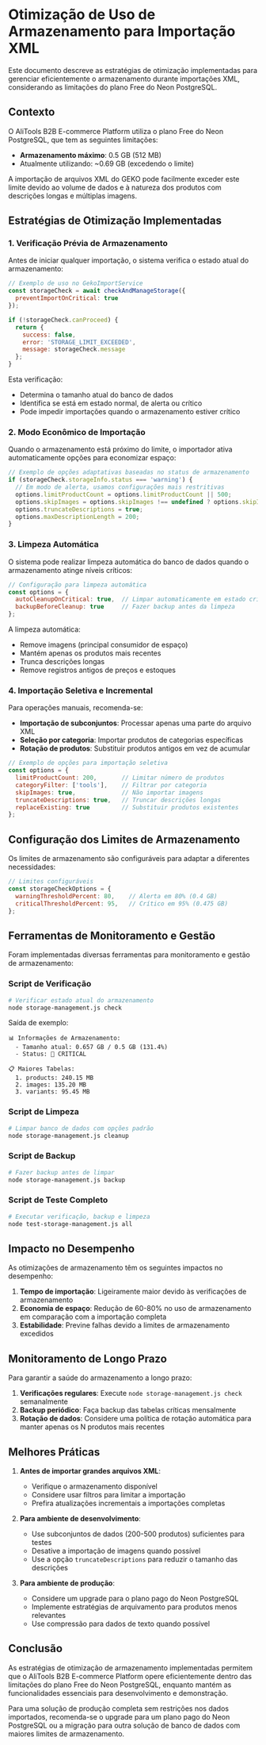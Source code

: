# Otimização de Uso de Armazenamento para Importação XML

Este documento descreve as estratégias de otimização implementadas para gerenciar eficientemente o armazenamento durante importações XML, considerando as limitações do plano Free do Neon PostgreSQL.

## Contexto

O AliTools B2B E-commerce Platform utiliza o plano Free do Neon PostgreSQL, que tem as seguintes limitações:

- **Armazenamento máximo**: 0.5 GB (512 MB)
- Atualmente utilizando: ~0.69 GB (excedendo o limite)

A importação de arquivos XML do GEKO pode facilmente exceder este limite devido ao volume de dados e à natureza dos produtos com descrições longas e múltiplas imagens.

## Estratégias de Otimização Implementadas

### 1. Verificação Prévia de Armazenamento

Antes de iniciar qualquer importação, o sistema verifica o estado atual do armazenamento:

```javascript
// Exemplo de uso no GekoImportService
const storageCheck = await checkAndManageStorage({
  preventImportOnCritical: true
});

if (!storageCheck.canProceed) {
  return {
    success: false,
    error: 'STORAGE_LIMIT_EXCEEDED',
    message: storageCheck.message
  };
}
```

Esta verificação:
- Determina o tamanho atual do banco de dados
- Identifica se está em estado normal, de alerta ou crítico
- Pode impedir importações quando o armazenamento estiver crítico

### 2. Modo Econômico de Importação

Quando o armazenamento está próximo do limite, o importador ativa automaticamente opções para economizar espaço:

```javascript
// Exemplo de opções adaptativas baseadas no status de armazenamento
if (storageCheck.storageInfo.status === 'warning') {
  // Em modo de alerta, usamos configurações mais restritivas
  options.limitProductCount = options.limitProductCount || 500;
  options.skipImages = options.skipImages !== undefined ? options.skipImages : true;
  options.truncateDescriptions = true;
  options.maxDescriptionLength = 200;
}
```

### 3. Limpeza Automática

O sistema pode realizar limpeza automática do banco de dados quando o armazenamento atinge níveis críticos:

```javascript
// Configuração para limpeza automática
const options = {
  autoCleanupOnCritical: true,  // Limpar automaticamente em estado crítico
  backupBeforeCleanup: true     // Fazer backup antes da limpeza
};
```

A limpeza automática:
- Remove imagens (principal consumidor de espaço)
- Mantém apenas os produtos mais recentes
- Trunca descrições longas
- Remove registros antigos de preços e estoques

### 4. Importação Seletiva e Incremental

Para operações manuais, recomenda-se:

- **Importação de subconjuntos**: Processar apenas uma parte do arquivo XML
- **Seleção por categoria**: Importar produtos de categorias específicas
- **Rotação de produtos**: Substituir produtos antigos em vez de acumular

```javascript
// Exemplo de opções para importação seletiva
const options = {
  limitProductCount: 200,       // Limitar número de produtos
  categoryFilter: ['tools'],    // Filtrar por categoria
  skipImages: true,             // Não importar imagens
  truncateDescriptions: true,   // Truncar descrições longas
  replaceExisting: true         // Substituir produtos existentes
};
```

## Configuração dos Limites de Armazenamento

Os limites de armazenamento são configuráveis para adaptar a diferentes necessidades:

```javascript
// Limites configuráveis
const storageCheckOptions = {
  warningThresholdPercent: 80,    // Alerta em 80% (0.4 GB)
  criticalThresholdPercent: 95,   // Crítico em 95% (0.475 GB)
};
```

## Ferramentas de Monitoramento e Gestão

Foram implementadas diversas ferramentas para monitoramento e gestão de armazenamento:

### Script de Verificação

```bash
# Verificar estado atual do armazenamento
node storage-management.js check
```

Saída de exemplo:
```
📊 Informações de Armazenamento:
  - Tamanho atual: 0.657 GB / 0.5 GB (131.4%)
  - Status: 🔴 CRITICAL
  
📋 Maiores Tabelas:
  1. products: 240.15 MB
  2. images: 135.20 MB
  3. variants: 95.45 MB
```

### Script de Limpeza

```bash
# Limpar banco de dados com opções padrão
node storage-management.js cleanup
```

### Script de Backup

```bash
# Fazer backup antes de limpar
node storage-management.js backup
```

### Script de Teste Completo

```bash
# Executar verificação, backup e limpeza
node test-storage-management.js all
```

## Impacto no Desempenho

As otimizações de armazenamento têm os seguintes impactos no desempenho:

1. **Tempo de importação**: Ligeiramente maior devido às verificações de armazenamento
2. **Economia de espaço**: Redução de 60-80% no uso de armazenamento em comparação com a importação completa
3. **Estabilidade**: Previne falhas devido a limites de armazenamento excedidos

## Monitoramento de Longo Prazo

Para garantir a saúde do armazenamento a longo prazo:

1. **Verificações regulares**: Execute `node storage-management.js check` semanalmente
2. **Backup periódico**: Faça backup das tabelas críticas mensalmente
3. **Rotação de dados**: Considere uma política de rotação automática para manter apenas os N produtos mais recentes

## Melhores Práticas

1. **Antes de importar grandes arquivos XML**:
   - Verifique o armazenamento disponível
   - Considere usar filtros para limitar a importação
   - Prefira atualizações incrementais a importações completas

2. **Para ambiente de desenvolvimento**:
   - Use subconjuntos de dados (200-500 produtos) suficientes para testes
   - Desative a importação de imagens quando possível
   - Use a opção `truncateDescriptions` para reduzir o tamanho das descrições

3. **Para ambiente de produção**:
   - Considere um upgrade para o plano pago do Neon PostgreSQL
   - Implemente estratégias de arquivamento para produtos menos relevantes
   - Use compressão para dados de texto quando possível

## Conclusão

As estratégias de otimização de armazenamento implementadas permitem que o AliTools B2B E-commerce Platform opere eficientemente dentro das limitações do plano Free do Neon PostgreSQL, enquanto mantém as funcionalidades essenciais para desenvolvimento e demonstração.

Para uma solução de produção completa sem restrições nos dados importados, recomenda-se o upgrade para um plano pago do Neon PostgreSQL ou a migração para outra solução de banco de dados com maiores limites de armazenamento. 